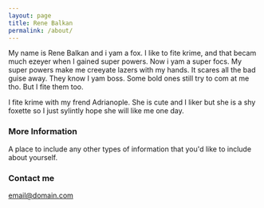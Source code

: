 ```yaml
---
layout: page
title: Rene Balkan
permalink: /about/
---
```


My name is Rene Balkan and i yam a fox. I like to fite krime, and that becam much ezeyer when I gained super powers. Now i yam a super focs. My super powers make me creeyate lazers with my hands. It scares all the bad guise away. They know I yam boss. Some bold ones still try to com at me tho. But I fite them too.

I fite krime with my frend Adrianople. She is cute and I liker but she is a shy foxette so I just sylintly hope she will like me one day.

### More Information

A place to include any other types of information that you'd like to include about yourself.

### Contact me

[email@domain.com](mailto:email@domain.com)
